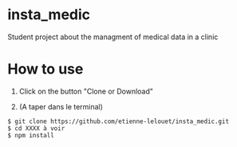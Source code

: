 # insta_medic
Student project about the managment of medical data in a clinic

# How to use

1) Click on the button "Clone or Download" 
   

2) (A taper dans le terminal)

```
$ git clone https://github.com/etienne-lelouet/insta_medic.git
$ cd XXXX à voir
$ npm install
```

